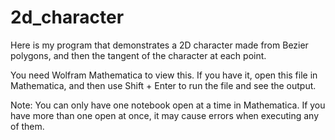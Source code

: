 # 2d_character
Here is my program that demonstrates a 2D character made from Bezier polygons, and then the tangent of the character at each point.

You need Wolfram Mathematica to view this. If you have it, open this file in Mathematica, and then use Shift + Enter to run the file and see the output.

Note: You can only have one notebook open at a time in Mathematica. If you have more than one open at once, it may cause errors when executing any of them.
